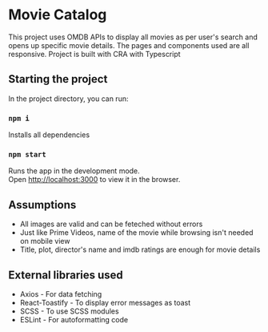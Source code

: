 # Movie Catalog

This project uses OMDB APIs to display all movies as per user's search and opens up specific movie details. 
The pages and components used are all responsive.
Project is built with CRA with Typescript

## Starting the project

In the project directory, you can run:

### `npm i`

Installs all dependencies

### `npm start`

Runs the app in the development mode.\
Open [http://localhost:3000](http://localhost:3000) to view it in the browser.

## Assumptions

* All images are valid and can be feteched without errors
* Just like Prime Videos, name of the movie while browsing isn't needed on mobile view
* Title, plot, director's name and imdb ratings are enough for movie details

## External libraries used

* Axios - For data fetching
* React-Toastify - To display error messages as toast
* SCSS - To use SCSS modules
* ESLint - For autoformatting code